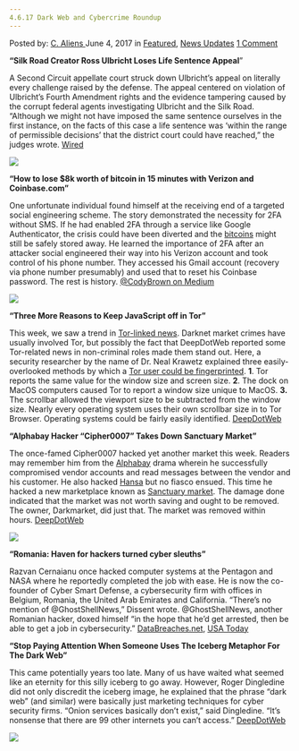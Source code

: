 ```yaml
---
4.6.17 Dark Web and Cybercrime Roundup
---
```

<article class="post-listing post-20394 post type-post status-publish format-standard has-post-thumbnail hentry  tag-5534 tag-cybercrime tag-dark tag-roundup tag-web">
    <div class="post-inner">
        <span>Posted by: <a href="https://www.deepdotweb.com/author/caliens/" title="">C. Aliens </a></span>
    <span>June 4, 2017</span>
    <span>in <a href="https://www.deepdotweb.com/category/deepdot-news/" rel="category tag">Featured</a>, <a href="https://www.deepdotweb.com/category/news-updates/" rel="category tag">News Updates</a></span>
    <span><a href="https://www.deepdotweb.com/2017/06/04/4-6-17-dark-web-cybercrime-roundup/#comments">1 Comment</a></span>
    </p>
    <div class="clear"></div>
    <div class="entry">
    <p><strong>“Silk Road Creator Ross Ulbricht Loses Life Sentence Appeal</strong>”</p>
    <p>A Second Circuit appellate court struck down Ulbricht&#8217;s appeal on literally every challenge raised by the defense. The appeal centered on violation of Ulbricht&#8217;s Fourth Amendment rights and the evidence tampering caused by the corrupt federal agents investigating Ulbricht and the Silk Road. “Although we might not have imposed the same sentence ourselves in the first instance, on the facts of this case a life sentence was ‘within the range of permissible decisions’ that the district court could have reached,” the judges wrote. <a href="https://www.wired.com/2017/05/silk-road-creator-ross-ulbricht-loses-life-sentence-appeal/">Wired</a></p>
    <p><img class="wp-image-20397 aligncenter" src="https://www.deepdotweb.com/wp-content/uploads/2017/06/word-image-4.jpeg" srcset="https://www.deepdotweb.com/wp-content/uploads/2017/06/word-image-4.jpeg 800w, https://www.deepdotweb.com/wp-content/uploads/2017/06/word-image-4-300x225.jpeg 300w" sizes="(max-width: 800px) 100vw, 800px"/></p>
    <p><strong>“How to lose $8k worth of bitcoin in 15 minutes with Verizon and Coinbase.com”</strong></p>
    <p>One unfortunate individual found himself at the receiving end of a targeted social engineering scheme. The story demonstrated the necessity for 2FA without SMS. If he had enabled 2FA through a service like Google Authenticator, the crisis could have been diverted and the <a href="https://www.deepdotweb.com/tag/bitcoin/">bitcoins</a> might still be safely stored away. He learned the importance of 2FA after an attacker social engineered their way into his Verizon account and took control of his phone number. They accessed his Gmail account (recovery via phone number presumably) and used that to reset his Coinbase password. The rest is history. <a href="https://medium.com/@CodyBrown/how-to-lose-8k-worth-of-bitcoin-in-15-minutes-with-verizon-and-coinbase-com-ba75fb8d0bac">@CodyBrown on Medium</a></p>
    <p><img class="wp-image-20398 aligncenter" src="https://www.deepdotweb.com/wp-content/uploads/2017/06/word-image-5.jpeg" srcset="https://www.deepdotweb.com/wp-content/uploads/2017/06/word-image-5.jpeg 800w, https://www.deepdotweb.com/wp-content/uploads/2017/06/word-image-5-300x174.jpeg 300w" sizes="(max-width: 800px) 100vw, 800px"/></p>
    <p><strong>“Three More Reasons to Keep JavaScript off in Tor”</strong></p>
    <p>This week, we saw a trend in <a href="https://www.deepdotweb.com/tag/tor/">Tor-linked news</a>. Darknet market crimes have usually involved Tor, but possibly the fact that DeepDotWeb reported some Tor-related news in non-criminal roles made them stand out. Here, a security researcher by the name of Dr. Neal Krawetz explained three easily-overlooked methods by which a <a href="https://www.deepdotweb.com/tag/cybersecurity/">Tor user could be fingerprinted</a>. <strong>1</strong>. Tor reports the same value for the window size and screen size. <strong>2</strong>. The dock on MacOS computers caused Tor to report a window size unique to MacOS. <strong>3.</strong> The scrollbar allowed the viewport size to be subtracted from the window size. Nearly every operating system uses their own scrollbar size in to Tor Browser. Operating systems could be fairly easily identified. <a href="https://www.deepdotweb.com/2017/05/30/three-reasons-keep-javascript-off-tor/">DeepDotWeb</a></p>
    <p><strong>“Alphabay Hacker “Cipher0007” Takes Down Sanctuary Market”</strong></p>
    <p>The once-famed Cipher0007 hacked yet another market this week. Readers may remember him from the <a href="http://www.deepdotweb.com/marketplace-directory/listing/alphabay/">Alphabay</a> drama wherein he successfully compromised vendor accounts and read messages between the vendor and his customer. He also hacked <a href="https://www.deepdotweb.com/marketplace-directory/listing/hansa-market/">Hansa</a> but no fiasco ensued. This time he hacked a new marketplace known as <a href="https://www.deepdotweb.com/marketplace-directory/listing/the-sanctuary-market/">Sanctuary market</a>. The damage done indicated that the market was not worth saving and ought to be removed. The owner, Darkmarket, did just that. The market was removed within hours. <a href="https://www.deepdotweb.com/2017/06/01/alphabay-hacker-cipher0007-takes-sanctuary-market/">DeepDotWeb</a></p>
    <p><img class="wp-image-20399 aligncenter" src="https://www.deepdotweb.com/wp-content/uploads/2017/06/word-image-6.jpeg" srcset="https://www.deepdotweb.com/wp-content/uploads/2017/06/word-image-6.jpeg 800w, https://www.deepdotweb.com/wp-content/uploads/2017/06/word-image-6-300x182.jpeg 300w" sizes="(max-width: 800px) 100vw, 800px"/></p>
    <p><strong>“Romania: Haven for hackers turned cyber sleuths”</strong></p>
    <p>Razvan Cernaianu once hacked computer systems at the Pentagon and NASA where he reportedly completed the job with ease. He is now the co-founder of Cyber Smart Defense, a cybersecurity firm with offices in Belgium, Romania, the United Arab Emirates and California. “There’s no mention of @GhostShellNews,” Dissent wrote. @GhostShellNews, another Romanian hacker, doxed himself “in the hope that he’d get arrested, then be able to get a job in cybersecurity.” <a href="https://www.databreaches.net/ghostshell-on-the-record-the-extended-interview/">DataBreaches.net</a>, <a href="https://www.usatoday.com/story/news/world/2017/06/03/romania-hackers-turned-cyber-sleuths/102312234/">USA Today</a></p>
    <p><strong>“Stop Paying Attention When Someone Uses The Iceberg Metaphor For The Dark Web”</strong></p>
    <p>This came potentially years too late. Many of us have waited what seemed like an eternity for this silly iceberg to go away. However, Roger Dingledine did not only discredit the iceberg image, he explained that the phrase “dark web” (and similar) were basically just marketing techniques for cyber security firms. “Onion services basically don’t exist,” said Dingledine. “It’s nonsense that there are 99 other internets you can’t access.” <a href="https://www.deepdotweb.com/2017/06/01/stop-paying-attention-someone-uses-iceberg-metaphor-dark-web/">DeepDotWeb</a></p>
    <p><img class="wp-image-20400 aligncenter" src="https://www.deepdotweb.com/wp-content/uploads/2017/06/word-image-7.jpeg" srcset="https://www.deepdotweb.com/wp-content/uploads/2017/06/word-image-7.jpeg 800w, https://www.deepdotweb.com/wp-content/uploads/2017/06/word-image-7-300x225.jpeg 300w" sizes="(max-width: 800px) 100vw, 800px"/></p>
    </div>
    <span style="display:none"><a href="https://www.deepdotweb.com/tag/4617/" rel="tag">4617</a> <a href="https://www.deepdotweb.com/tag/cybercrime/" rel="tag">cybercrime</a> <a href="https://www.deepdotweb.com/tag/dark/" rel="tag">dark</a> <a href="https://www.deepdotweb.com/tag/roundup/" rel="tag">roundup</a> <a href="https://www.deepdotweb.com/tag/web/" rel="tag">web</a></span> <span style="display:none" class="updated">2017-06-04</span>
    <div style="display:none" class="vcard author" itemprop="author" itemscope itemtype="http://schema.org/Person"><strong class="fn" itemprop="name"><a href="https://www.deepdotweb.com/author/caliens/" title="Posts by C. Aliens" rel="author">C. Aliens</a></strong></div>
    </div>
</article>


